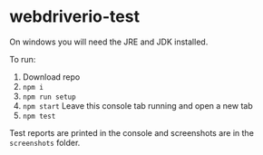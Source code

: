 # webdriverio-test

On windows you will need the JRE and JDK installed.

To run:

1. Download repo
2. `npm i`
3. `npm run setup`
4. `npm start` Leave this console tab running and open a new tab
5. `npm test`

Test reports are printed in the console and screenshots are in the `screenshots` folder.
